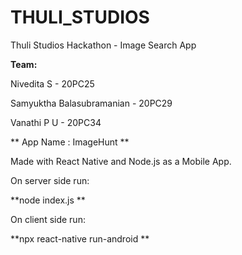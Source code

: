 # THULI_STUDIOS
Thuli Studios Hackathon - Image Search App

**Team:**

Nivedita S - 20PC25

Samyuktha Balasubramanian - 20PC29

Vanathi P U - 20PC34

**
App Name : ImageHunt
**

Made with React Native and Node.js as  a Mobile App.

On server side run:

**node index.js
**

On client side run:

**npx react-native run-android 
**

